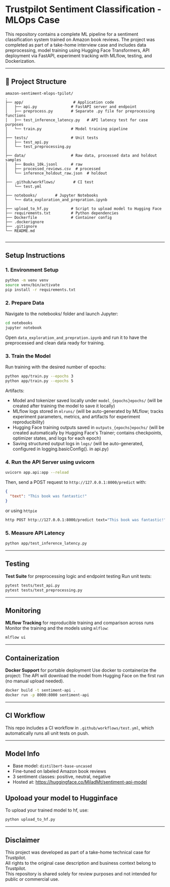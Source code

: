 # Trustpilot Sentiment Classification - MLOps Case

This repository contains a complete ML pipeline for a sentiment classification system trained on Amazon book reviews. The project was completed as part of a take-home interview case and includes data preprocessing, model training using Hugging Face Transformers, API deployment via FastAPI, experiment tracking with MLflow, testing, and Dockerization.

---

## 📁 Project Structure

```
amazon-sentiment-mlops-tpilot/
.
├── app/                      # Application code
│   ├── api.py               # FastAPI server and endpoint
│   ├── preprocess.py        # Separate .py file for preprocessing functions
│   ├── test_inference_latency.py   # API latency test for case purposes
│   └── train.py             # Model training pipeline
│
├── tests/                   # Unit tests
│   ├── test_api.py
│   └── test_preprocessing.py
│
├── data/                    # Raw data, processed data and holdout samples
│   ├── Books_10k.jsonl      # raw
│   ├── processed_reviews.csv  # processed
│   └── inference_holdout_raw.json  # holdout
│
├── .github/workflows/        # CI test
│   └── test.yml
│
├── notebooks/        # Jupyter Notebooks
│   └── data_exploration_and_prepration.ipynb
│
├── upload_to_hf.py          # Script to upload model to Hugging Face
├── requirements.txt         # Python dependencies
├── Dockerfile               # Container config
├── .dockerignore
├── .gitignore
└── README.md


```
---

## Setup Instructions

### 1. Environment Setup

```bash
python -m venv venv
source venv/bin/activate
pip install -r requirements.txt
```

### 2. Prepare Data
Navigate to the notebooks/ folder and launch Jupyter:

```bash
cd notebooks
jupyter notebook
```
Open `data_exploration_and_prepration.ipynb` and run it to have the preprocessed and clean data ready for training.

### 3. Train the Model

Run training with the desired number of epochs:

```bash
python app/train.py --epochs 3
python app/train.py --epochs 5
```

Artifacts:

- Model and tokenizer saved locally under `model_{epochs}epochs/` (will be created after training the model to save it locally)
- MLflow logs stored in `mlruns/` (will be auto-generated by MLflow; tracks experiment parameters, metrics, and artifacts for experiment reproducibility)
- Hugging Face training outputs saved in `outputs_{epochs}epochs/` (will be created automatically by Hugging Face's Trainer; contains checkpoints, optimizer states, and logs for each epoch)
- Saving structured output logs in `logs/` (will be auto-generated, configured in logging.basicConfig(). in api.py) 

### 4. Run the API Server using uvicorn

```bash
uvicorn app.api:app --reload
```

Then, send a POST request to `http://127.0.0.1:8000/predict` with:

```json
{
  "text": "This book was fantastic!"
}
```
or using `httpie`

```bash
http POST http://127.0.0.1:8000/predict text="This book was fantastic!"
```

### 5. Measure API Latency

```bash
python app/test_inference_latency.py
```
---

## Testing
**Test Suite** for preprocessing logic and endpoint testing
Run unit tests:

```bash
pytest tests/test_api.py
pytest tests/test_preprocessing.py
```
---

## Monitoring
**MLflow Tracking** for reproducible training and comparison across runs
Monitor the training and the models using `mlflow`:

```bash
mlflow ui
```
---

## Containerization
**Docker Support** for portable deployment
Use docker to containerize the project:
The API will download the model from Hugging Face on the first run (no manual upload needed).

```bash
docker build -t sentiment-api .
docker run -p 8000:8000 sentiment-api
```
---

## CI Workflow
This repo includes a CI workflow in `.github/workflows/test.yml`, which automatically runs all unit tests on push.

---

## Model Info

- Base model: `distilbert-base-uncased`
- Fine-tuned on labeled Amazon book reviews
- 3 sentiment classes: positive, neutral, negative
- Hosted at: https://huggingface.co/MiladMt/sentiment-api-model

## Upoload your model to Hugginface
To upload your trained model to hf, use:

```bash
python upload_to_hf.py
```

---

## Disclaimer

This project was developed as part of a take-home technical case for Trustpilot.  
All rights to the original case description and business context belong to Trustpilot.  
This repository is shared solely for review purposes and not intended for public or commercial use.
